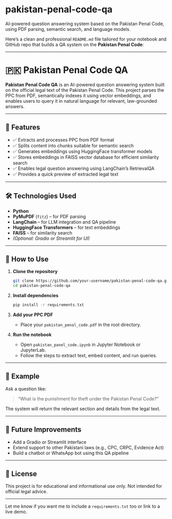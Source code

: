 # pakistan-penal-code-qa
AI-powered question answering system based on the Pakistan Penal Code, using PDF parsing, semantic search, and language models.

Here’s a clean and professional `README.md` file tailored for your notebook and GitHub repo that builds a QA system on the **Pakistan Penal Code**:

---

# 🇵🇰 Pakistan Penal Code QA

**Pakistan Penal Code QA** is an AI-powered question answering system built on the official legal text of the Pakistan Penal Code. This project parses the PPC from PDF, semantically indexes it using vector embeddings, and enables users to query it in natural language for relevant, law-grounded answers.

---

## 📌 Features

- ✅ Extracts and processes PPC from PDF format
- ✅ Splits content into chunks suitable for semantic search
- ✅ Generates embeddings using HuggingFace transformer models
- ✅ Stores embeddings in FAISS vector database for efficient similarity search
- ✅ Enables legal question answering using LangChain’s RetrievalQA
- ✅ Provides a quick preview of extracted legal text

---

## 🛠️ Technologies Used

- **Python**
- **PyMuPDF** (`fitz`) – for PDF parsing  
- **LangChain** – for LLM integration and QA pipeline  
- **HuggingFace Transformers** – for text embeddings  
- **FAISS** – for similarity search  
- *(Optional: Gradio or Streamlit for UI)*

---

## 📂 How to Use

1. **Clone the repository**
   ```bash
   git clone https://github.com/your-username/pakistan-penal-code-qa.git
   cd pakistan-penal-code-qa
   ```

2. **Install dependencies**
   ```bash
   pip install -r requirements.txt
   ```

3. **Add your PPC PDF**
   - Place your `pakistan_penal_code.pdf` in the root directory.

4. **Run the notebook**
   - Open `pakistan_panel_code.ipynb` in Jupyter Notebook or JupyterLab.
   - Follow the steps to extract text, embed content, and run queries.

---

## 🧪 Example

Ask a question like:

> “What is the punishment for theft under the Pakistan Penal Code?”

The system will return the relevant section and details from the legal text.

---

## 🤖 Future Improvements

- Add a Gradio or Streamlit interface
- Extend support to other Pakistani laws (e.g., CPC, CRPC, Evidence Act)
- Build a chatbot or WhatsApp bot using this QA pipeline

---

## 📜 License

This project is for educational and informational use only. Not intended for official legal advice.

---

Let me know if you want me to include a `requirements.txt` too or link to a live demo.

